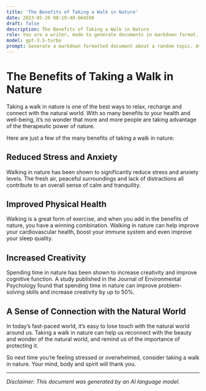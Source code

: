 ```yaml
---
title: 'The Benefits of Taking a Walk in Nature'
date: 2023-05-26 08:19:40.664598
draft: false
description: The Benefits of Taking a Walk in Nature
role: You are a writer, made to generate documents in markdown format. It is very important that all of the documents you generate are in valid markdown format.
model: gpt-3.5-turbo
prompt: Generate a markdown formatted document about a random topic. At the bottom, include a disclaimer explaining that the document was generated by you. The first line of the document should be the title. Make sure that the entire document is in proper markdown format, using a mix of various tags to make the document visually appealing.
---
```


# The Benefits of Taking a Walk in Nature

Taking a walk in nature is one of the best ways to relax, recharge and connect with the natural world. With so many benefits to your health and well-being, it’s no wonder that more and more people are taking advantage of the therapeutic power of nature.

Here are just a few of the many benefits of taking a walk in nature:

## Reduced Stress and Anxiety

Walking in nature has been shown to significantly reduce stress and anxiety levels. The fresh air, peaceful surroundings and lack of distractions all contribute to an overall sense of calm and tranquility.

## Improved Physical Health

Walking is a great form of exercise, and when you add in the benefits of nature, you have a winning combination. Walking in nature can help improve your cardiovascular health, boost your immune system and even improve your sleep quality.

## Increased Creativity

Spending time in nature has been shown to increase creativity and improve cognitive function. A study published in the Journal of Environmental Psychology found that spending time in nature can improve problem-solving skills and increase creativity by up to 50%.

## A Sense of Connection with the Natural World

In today’s fast-paced world, it’s easy to lose touch with the natural world around us. Taking a walk in nature can help us reconnect with the beauty and wonder of the natural world, and remind us of the importance of protecting it.

So next time you’re feeling stressed or overwhelmed, consider taking a walk in nature. Your mind, body and spirit will thank you.

---

*Disclaimer: This document was generated by an AI language model.*